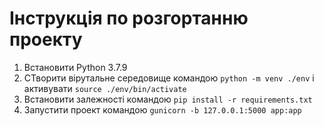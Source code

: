 # Інструкція по розгортанню проекту

1. Встановити Python 3.7.9
2. СТворити вірутальне середовище командою `python -m venv ./env` і активувати `source ./env/bin/activate`
3. Встановити залежності командою `pip install -r requirements.txt`
4. Запустити проект командою `gunicorn -b 127.0.0.1:5000 app:app`
